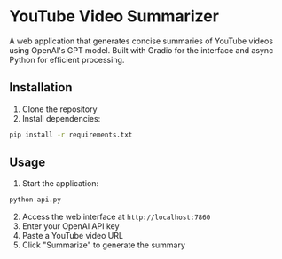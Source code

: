 # YouTube Video Summarizer

A web application that generates concise summaries of YouTube videos using OpenAI's GPT model. Built with Gradio for the interface and async Python for efficient processing.

## Installation

1. Clone the repository
2. Install dependencies:
```bash
pip install -r requirements.txt
```

## Usage

1. Start the application:
```bash
python api.py
```

2. Access the web interface at `http://localhost:7860`
3. Enter your OpenAI API key
4. Paste a YouTube video URL
5. Click "Summarize" to generate the summary
